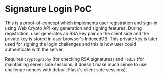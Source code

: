 Signature Login PoC
===================

This is a proof-of-concept which implements user registration and sign-in using Web Crypto API key generation
and signing features. During registration, user generates an RSA key pair on the client side and the private key
is stored in user browser's IndexedDB. This private key is later used for signing the login challenges and this
is how user could authenticate with the server.

Requires `cryptography` (for checking RSA signatures) and `redis` (for maintaining server side sessions; it doesn't
make much sense to use challenge nonces with default Flask's client side sessions).
